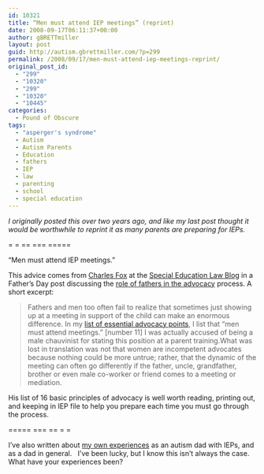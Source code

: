 ```yaml
---
id: 10321
title: “Men must attend IEP meetings” (reprint)
date: 2008-09-17T06:11:37+00:00
author: gBRETTmiller
layout: post
guid: http://autism.gbrettmiller.com/?p=299
permalink: /2008/09/17/men-must-attend-iep-meetings-reprint/
original_post_id:
  - "299"
  - "10320"
  - "299"
  - "10320"
  - "10445"
categories:
  - Pound of Obscure
tags:
  - "asperger's syndrome"
  - Autism
  - Autism Parents
  - Education
  - fathers
  - IEP
  - law
  - parenting
  - school
  - special education
---
```

_I originally posted this over two years ago, and like my last post thought it would be worthwhile to reprint it as many parents are preparing for IEPs._

= = == === =====

“Men must attend IEP meetings.”

This advice comes from [Charles Fox](http://specialedlaw.blogs.com/charles_fox/) at the [Special Education Law Blog](http://specialedlaw.blogs.com/home/) in a Father’s Day post discussing the [role of fathers in the advocacy](http://specialedlaw.blogs.com/home/2006/06/fatherhood_and_.html) process. A short excerpt:

> Fathers and men too often fail to realize that sometimes just showing up at a meeting in support of the child can make an enormous difference. In my [list of essential advocacy points](http://specialedlaw.blogs.com/home/2005/09/basic_principle.html), I list that “men must attend meetings.” [number 11] I was actually accused of being a male chauvinist for stating this position at a parent training.What was lost in translation was not that women are incompetent advocates because nothing could be more untrue; rather, that the dynamic of the meeting can often go differently if the father, uncle, grandfather, brother or even male co-worker or friend comes to a meeting or mediation.

His list of 16 basic principles of advocacy is well worth reading, printing out, and keeping in IEP file to help you prepare each time you must go through the process.

===== === == = =

I&#8217;ve also written about [my own experiences](http://autism.gbrettmiller.com/2007/07/autism-dads-and-ieps/) as an autism dad with IEPs, and as a dad in general.   I&#8217;ve been lucky, but I know this isn&#8217;t always the case.  What have your experiences been?